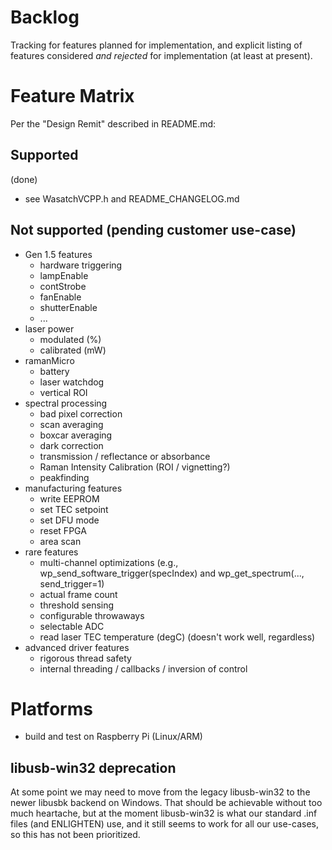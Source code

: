 # Backlog

Tracking for features planned for implementation, and explicit listing of 
features considered _and rejected_ for implementation (at least at present).

# Feature Matrix

Per the "Design Remit" described in README.md:

## Supported

(done)
- see WasatchVCPP.h and README_CHANGELOG.md

## Not supported (pending customer use-case)

- Gen 1.5 features
    - hardware triggering
    - lampEnable
    - contStrobe
    - fanEnable
    - shutterEnable
    - ...
- laser power
    - modulated (%)
    - calibrated (mW)
- ramanMicro 
    - battery
    - laser watchdog
    - vertical ROI
- spectral processing
    - bad pixel correction
    - scan averaging
    - boxcar averaging
    - dark correction
    - transmission / reflectance or absorbance
    - Raman Intensity Calibration (ROI / vignetting?)
    - peakfinding
- manufacturing features
    - write EEPROM 
    - set TEC setpoint
    - set DFU mode
    - reset FPGA
    - area scan
- rare features
    - multi-channel optimizations (e.g., wp\_send\_software\_trigger(specIndex) and wp\_get\_spectrum(..., send\_trigger=1)
    - actual frame count
    - threshold sensing
    - configurable throwaways
    - selectable ADC
    - read laser TEC temperature (degC) (doesn't work well, regardless)
- advanced driver features
    - rigorous thread safety
    - internal threading / callbacks / inversion of control

# Platforms

- build and test on Raspberry Pi (Linux/ARM)

## libusb-win32 deprecation

At some point we may need to move from the legacy libusb-win32 to the newer
libusbk backend on Windows.  That should be achievable without too much heartache,
but at the moment libusb-win32 is what our standard .inf files (and ENLIGHTEN)
use, and it still seems to work for all our use-cases, so this has not been
prioritized.
